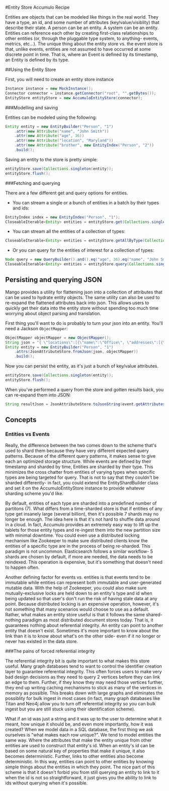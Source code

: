 #Entity Store Accumulo Recipe

Entities are objects that can be modeled like things in the real world. They have a type, an id, and some number of attributes (key/value/visiblity) that describe their state. A person can be an entity. A system can be an entity. Entities can reference each other by creating first-class relationships to other entities (or, through the pluggable type system, to anything- events, metrics, etc...). The unique thing about the entity store vs. the event store is that, unlike events, entities are not assumed to have occurred at some discrete point in time. That is, where an Event is defined by its timestamp, an Entity is defined by its type.

##Using the Entity Store

First, you will need to create an entity store instance
```java
Instance instance = new MockInstance();
Connector connector = instance.getConnector("root", "".getBytes());
EntityStore entityStore = new AccumuloEntityStore(connector);
```

###Modelling and saving

Entities can be modeled using the following:
```java
Entity entity = new EntityBuilder("Person", "1")
    .attr(new Attribute("name", "John Smith"))
    .attr(new Attribute("age", 36))
    .attr(new Attribute("location", "Maryland"))
    .attr(new Attribute("brother", new EntityIndex("Person", "2"))
    .build();
```

Saving an entity to the store is pretty simple:
```java
entityStore.save(Collections.singleton(entity));
entityStore.flush();
```

###Fetching and querying

There are a few different get and query options for entities. 

- You can stream a single or a bunch of entities in a batch by their types and ids:
```java
EntityIndex index = new EntityIndex("Person", "1");
CloseableIterable<Entity> entities = entityStore.get(Collections.singleton(index), null, new Auths());
```

- You can stream all the entities of a collection of types:
```java
CloseableIterable<Entity> entities = entityStore.getAllByType(Collections.singleton("Person"), null, new Auths());
```

- Or you can query for the entities of interest for a collection of types:
```java
Node query = new QueryBuilder().and().eq("age", 36).eq("name", "John Smith").end().build();
CloseableIterable<Entity> entities = entityStore.query(Collections.singleton("Person"), query, null, new Auths());
```


## Persisting and querying JSON

Mango provides a utility for flattening json into a collection of attributes that can be used to hydrate entity objects. The same utility can also be used to re-expand the flattened attributes back into json. This allows users to quickly get their data into the entity store without spending too much time worrying about object parsing and translation.

First thing you'll want to do is probably to turn your json into an entity. You'll need a Jackson ```ObjectMapper```:
```java
ObjectMapper objectMapper = new ObjectMapper();
String json = "{ \"locations\":[{\"name\":\"Office\", \"addresses\":[{\"number\":1234,\"street\":{\"name\":\"BlahBlah Lane\"}}]}]}}";
Entity entity = new EntityBuilder("Person", "1")
    .attrs(JsonAttributeStore.fromJson(json, objectMapper))
    .build();
```

Now you can persist the entity, as it's just a bunch of key/value attributes.
```java
entityStore.save(Collections.singleton(entity));
entityStore.flush();
```

When you've performed a query from the store and gotten results back, you can re-expand them into JSON:
```java
String resultJson = JsonAttributeStore.toJsonString(event.getAttributes(), objectMapper);
```

## Concepts

### Entities vs Events

Really, the difference between the two comes down to the scheme that's used to shard them because they have very different expected query patterns. Because of the different query patterns, it makes sense to give each an optimized storage structure. While events are defined by their timestamp and sharded by time, Entities are sharded by their type. This minimizes the cross chatter from entities of varying types when specific types are being targeted for query. That is not to say that they couldn't be sharded differently- in fact, you could extend the EntityShardBuilder class and set it on the AccumuloEntityStore instance to provide whatever sharding scheme you'd like. 

By default, entities of each type are sharded into a predefined number of partitons (7). What differs from a time-sharded store is that if entities of any type get insanely large (several billion), then it's possible 7 shards may no longer be enough. The idea here is that it's not hard to shuffle data around in a cloud. In fact, Accumulo provides an extremely easy way to lift up the tablets for those entity types and re-ingest them into the new partition size with minimal downtime. You could even use a distributed locking mechanism like Zookeeper to make sure distributed clients know the entities of a specific type are in the process of being re-sharded. This paradigm is not uncommon. Elasticsearch follows a similar workflow- 5 shards are chosen by default, if more are needed, the data needs to be reindexed. This operation is expensive, but it's something that doesn't need to happen often.

Another defining factor for events vs. entities is that events tend to be immutable while entities can represent both immutable and user-generated mutable data. With the help of Zookeeper, you could also make sure mutually-exclusive locks are held down to an entity's type and id when being updated so that user's don't run the risk of having stale data at any point. Because distributed locking is an expensive operation, however, it's not something that many scenarios would choose to use as a default. Rather, what makes an entity store useful is that it follows the same shared-nothing paradigm as most distributed document stores today. That is, it guarantees nothing about referential integrity. An entity can point to another entity that doesn't exist. Sometimes it's more important to know about the link than it is to know about what's on the other side- even if it no longer or never has existed in the data store.


###The pains of forced referential integrity

The referential integrity bit is quite important to what makes this store useful. Many graph databases tend to want to control the identifier creation layer to guarantee referential integrity. This often forces users to make very bad design decisions as they need to query 2 vertices before they can link an edge to them. Further, if they know they may need those vertices further, they end up writing caching mechanisms to stick as many of the vertices in memory as possible. This breaks down with large graphs and eliminates the possiblity for bulk ingest in most cases (in fact, many graph databases like Titan and Neo4j allow you to turn off referential integrity so you can bulk ingest but you are still stuck using their identification scheme).

What if an id was just a string and it was up to the user to determine what it meant, how unique it should be, and even more importantly, how it was created? When we model data in a SQL database, the first thing we ask ourselves is "what makes each row unique?". We tend to model entities the same way. Where the attributes that make the entity unique from other entities are used to construct that entity's id. When an entity's id can be based on some natural key of properties that make it unique, it also becomes deterministic. Further, links to other entities also become deterministic. In this way, entities can point to other entities by knowing simple things about the entities in which they point. The nice part of this scheme is that it doesn't forbid you from still querying an entity to link to it when the id is not so straightforward, it just gives you the ability to link to ids without querying when it's possible.

